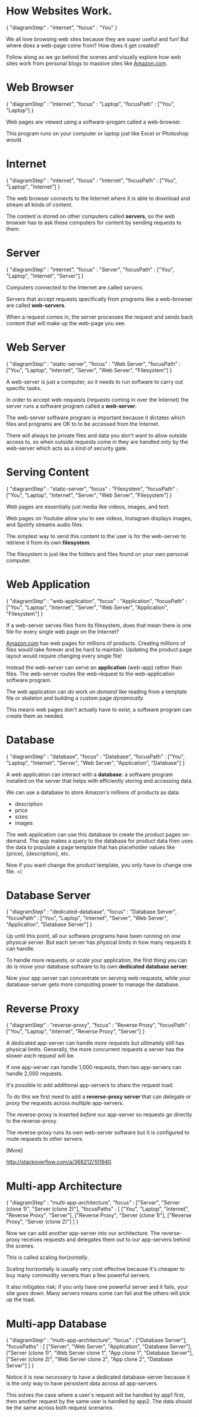 # How Websites Work.
{
    "diagramStep" : "internet",
    "focus" : "You"
}


We all love browsing web sites because they are super useful and fun!
But where does a web-page come from? How does it get created?

Follow along as we go behind the scenes and visually explore how web sites work from personal blogs to massive sites like <a href="http://www.amazon.com/">Amazon.com</a>.


# Web Browser
{
    "diagramStep" : "internet",
    "focus" : "Laptop",
    "focusPath" : ["You", "Laptop"]
}


Web pages are viewed using a software-progam called a web-browser.

This program runs on your computer or laptop just like Excel or Photoshop would.


# Internet
{
    "diagramStep" : "internet",
    "focus" : "Internet",
    "focusPath" : ["You", "Laptop", "Internet"]
}


The web browser connects to the Internet where it is able to download and stream all kinds of content.

The content is stored on other computers called <strong>servers</strong>, so the web browser has to ask these computers for content by sending requests to them.


# Server
{
    "diagramStep" : "internet",
    "focus" : "Server",
    "focusPath" : ["You", "Laptop", "Internet", "Server"]
}


Computers connected to the Internet are called <em>servers</em>.

Servers that accept requests specifically from programs like a web-browser are called <strong>web-servers</strong>.

When a request comes in, the server processes the request and sends back content that will make up the web-page you see.



# Web Server
{
    "diagramStep" : "static-server",
    "focus" : "Web Server",
    "focusPath" : ["You", "Laptop", "Internet", "Server", "Web Server", "Filesystem"]
}


A web-server is just a computer, so it needs to run software to carry out specific tasks.

In order to accept web-requests (requests coming in over the Internet) the server runs a software program called a <strong>web-server</strong>.

The web-server software program is important because it dictates which files and programs are OK to to be accessed from the Internet.

There will always be private files and data you don't want to allow outside access to, so when outside requests come in they are handled <em>only</em> by the web-server which acts as a kind of security gate.



# Serving Content
{
    "diagramStep" : "static-server",
    "focus" : "Filesystem",
    "focusPath" : ["You", "Laptop", "Internet", "Server", "Web Server", "Filesystem"]
}


Web pages are essentially just media like videos, images, and text.

Web pages on Youtube allow you to see videos, Instagram displays images, and Spotify streams audio files.

The simplest way to send this content to the user is for the web-server to retrieve it from its own <strong>filesystem</strong>.

The filesystem is just like the folders and files found on your own personal computer.



# Web Application
{
    "diagramStep" : "web-application",
    "focus" : "Application",
    "focusPath" : ["You", "Laptop", "Internet", "Server", "Web Server", "Application", "Filesystem"]
}


If a web-server serves files from its filesystem, does that mean there is one file for every single web page on the Internet?

<a href="http://www.amazon.com/">Amazon.com</a> has web pages for millions of products. Creating millions of files would take forever and be hard to maintain. 
Updating the product page layout would require changing every single file!

Instead the web-server can serve an <strong>application</strong> (web-app) rather than files.
The web-server routes the web-request to the web-application software program.

The web application can do work <em>on demand</em> like reading from a template file or skeleton and building a custom page <em>dynamically</em>.

This means web pages don't actually have to exist, a software program can create them as needed.


# Database
{
    "diagramStep" : "database",
    "focus" : "Database",
    "focusPath" : ["You", "Laptop", "Internet", "Server", "Web Server", "Application", "Database"]
}

A web application can interact with a **database**: a software program installed on the server that helps with efficiently storing and accessing data.

We can use a database to store Amazon's millions of products as data: 

- description
- price
- sizes
- images

The web application can use this database to create the product pages on-demand.
The app makes a query to the database for product data then uses the data to populate a page template that has placeholder values like {price}, {description}, etc.

Now if you want change the product template, you only have to change one file. =)


# Database Server
{
    "diagramStep" : "dedicated-database",
    "focus" : "Database Server",
    "focusPath" : ["You", "Laptop", "Internet", "Server", "Web Server", "Application", "Database Server"]
}

Up until this point, all our software programs have been running on <em>one</em> physical server. But each server has physical limits in how many requests it can handle.

To handle more requests, or <em>scale</em> your application, the first thing you can do is move your database software to its own <strong>dedicated database server</strong>.

Now your app server can concentrate on serving web-requests, while your database-server gets more computing power to manage the database.

# Reverse Proxy
{
    "diagramStep" : "reverse-proxy",
    "focus" : "Reverse Proxy",
    "focusPath" : ["You", "Laptop", "Internet", "Reverse Proxy", "Server"]
}

A dedicated app-server can handle <em>more</em> requests but ultimately still has physical limits.
Generally, the more concurrent requests a server has the slower <em>each</em> request will be.

If one app-server can handle 1,000 requests, then two app-servers can handle 2,000 requests.


It's possible to add additional app-servers to share the request load.

To do this we first need to add a <strong>reverse-proxy server</strong> that can delegate or <em>proxy</em> the requests across multiple app-servers.

The reverse-proxy is inserted <em>before</em> our app-server so requests go directly to the reverse-proxy.

The reverse-proxy runs its own web-server software but it is configured to route requests to <em>other servers</em>.

[More]

<a href="http://stackoverflow.com/a/366212/101940">http://stackoverflow.com/a/366212/101940</a>


# Multi-app Architecture
{
    "diagramStep" : "multi-app-architecture",
    "focus" : ["Server", "Server (clone 1)", "Server (clone 2)"],
    "focusPaths" : [
        ["You", "Laptop", "Internet", "Reverse Proxy", "Server"],
        ["Reverse Proxy", "Server (clone 1)"],
        ["Reverse Proxy", "Server (clone 2)"]
    ]
}


Now we can add another app-server into our architecture.
The reverse-proxy receives requests and delegates them out to our app-servers behind the scenes.

This is called scaling <em>horizontally</em>.

Scaling horizontally is usually very cost effective because it's cheaper to buy many commodity servers than a few powerful servers.

It also mitigates risk; if you only have one powerful server and it fails, your site goes down. Many servers means some can fail and the others will pick up the load.


# Multi-app Database
{
    "diagramStep" : "multi-app-architecture",
    "focus" : ["Database Server"],
    "focusPaths" : [
        ["Server", "Web Server", "Application", "Database Server"],
        ["Server (clone 1)", "Web Server clone 1", "App clone 1", "Database Server"],
        ["Server (clone 2)", "Web Server clone 2", "App clone 2", "Database Server"]
    ]
}

Notice it is now <em>necessary</em> to have a dedicated database-server because it is the only way to have persistent data across all app-servers.

This solves the case where a user's request will be handled by app1 first, then another request by the same user is handled by app2. 
The data should be the same across both request scenarios.

